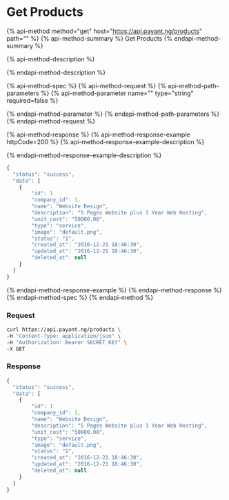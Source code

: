 # Get Products

{% api-method method="get" host="https://api.payant.ng/products" path="" %}
{% api-method-summary %}
Get Products
{% endapi-method-summary %}

{% api-method-description %}

{% endapi-method-description %}

{% api-method-spec %}
{% api-method-request %}
{% api-method-path-parameters %}
{% api-method-parameter name="" type="string" required=false %}

{% endapi-method-parameter %}
{% endapi-method-path-parameters %}
{% endapi-method-request %}

{% api-method-response %}
{% api-method-response-example httpCode=200 %}
{% api-method-response-example-description %}

{% endapi-method-response-example-description %}

```javascript
{
  "status": "success",
  "data": [
    {
        "id": 1
        "company_id": 1,
        "name": "Website Design",
        "description": "5 Pages Website plus 1 Year Web Hosting",
        "unit_cost": "50000.00",
        "type": "service",
        "image": "default.png",
        "status": "1",
        "created_at": "2016-12-21 18:46:30",
        "updated_at": "2016-12-21 18:46:30",
        "deleted_at": null
    }
  ]
}
```
{% endapi-method-response-example %}
{% endapi-method-response %}
{% endapi-method-spec %}
{% endapi-method %}

### **Request**

```bash
curl https://api.payant.ng/products \
-H "Content-Type: application/json" \
-H "Authorization: Bearer SECRET_KEY" \
-X GET 
```

### **Response**

```javascript
{
  "status": "success",
  "data": [
    {
        "id": 1
        "company_id": 1,
        "name": "Website Design",
        "description": "5 Pages Website plus 1 Year Web Hosting",
        "unit_cost": "50000.00",
        "type": "service",
        "image": "default.png",
        "status": "1",
        "created_at": "2016-12-21 18:46:30",
        "updated_at": "2016-12-21 18:46:30",
        "deleted_at": null
    }
  ]
}
```

